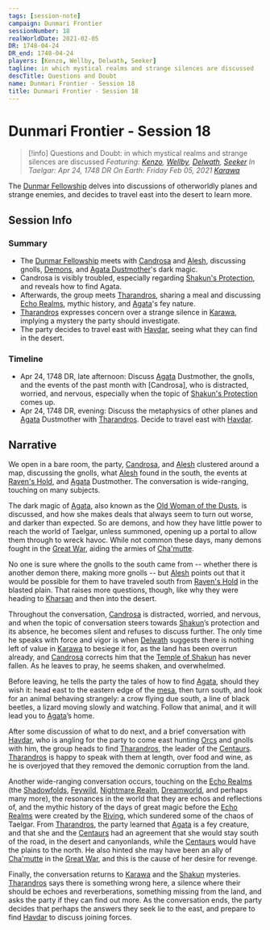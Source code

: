 ```yaml
---
tags: [session-note]
campaign: Dunmari Frontier
sessionNumber: 18
realWorldDate: 2021-02-05
DR: 1748-04-24
DR_end: 1748-04-24
players: [Kenzo, Wellby, Delwath, Seeker]
tagline: in which mystical realms and strange silences are discussed
descTitle: Questions and Doubt
name: Dunmari Frontier - Session 18
title: Dunmari Frontier - Session 18
---
```

# Dunmari Frontier - Session 18

>[!info] Questions and Doubt: in which mystical realms and strange silences are discussed
> *Featuring: [Kenzo](<../../../people/pcs/dunmar-fellowship/kenzo.md>), [Wellby](<../../../people/pcs/dunmar-fellowship/wellby.md>), [Delwath](<../../../people/pcs/dunmar-fellowship/delwath.md>), [Seeker](<../../../people/pcs/dunmar-fellowship/seeker.md>)*
> *In Taelgar: Apr 24, 1748 DR*
> *On Earth: Friday Feb 05, 2021*
> *[Karawa](<../../../gazetteer/greater-dunmar/realms/dunmar/eastern-dunmar/karawa.md>)*

The [Dunmar Fellowship](<../../../people/pcs/dunmar-fellowship/dunmar-fellowship.md>) delves into discussions of otherworldly planes and strange enemies, and decides to travel east into the desert to learn more. 

## Session Info
### Summary
- The [Dunmar Fellowship](<../../../people/pcs/dunmar-fellowship/dunmar-fellowship.md>) meets with [Candrosa](<../../../people/dunmari/candrosa.md>) and [Alesh](<../../../people/dunmari/alesh.md>), discussing gnolls, [Demons](<../../../species/extraplanar/demons.md>), and [Agata Dustmother](<../../../people/fey/agata.md>)'s dark magic.
- Candrosa is visibly troubled, especially regarding [Shakun's Protection](<../../../gods-and-religions/religions/five-siblings/shakun-s-protection.md>), and reveals how to find Agata.
- Afterwards, the group meets [Tharandros](<../../../people/other-nonhumans/tharandros.md>), sharing a meal and discussing [Echo Realms](<../../../cosmology/demiplanes-and-echo-realms/echo-realms.md>), mythic history, and [Agata](<../../../people/fey/agata.md>)'s fey nature.
- [Tharandros](<../../../people/other-nonhumans/tharandros.md>) expresses concern over a strange silence in [Karawa](<../../../gazetteer/greater-dunmar/realms/dunmar/eastern-dunmar/karawa.md>), implying a mystery the party should investigate.
- The party decides to travel east with [Havdar](<../../../people/dunmari/havdar.md>), seeing what they can find in the desert. 

### Timeline
- Apr 24, 1748 DR, late afternoon: Discuss [Agata](<../../../people/fey/agata.md>) Dustmother, the gnolls, and the events of the past month with [Candrosa], who is distracted, worried, and nervous, especially when the topic of [Shakun's Protection](<../../../gods-and-religions/religions/five-siblings/shakun-s-protection.md>) comes up. 
- Apr 24, 1748 DR, evening: Discuss the metaphysics of other planes and [Agata](<../../../people/fey/agata.md>) Dustmother with [Tharandros](<../../../people/other-nonhumans/tharandros.md>). Decide to travel east with [Havdar](<../../../people/dunmari/havdar.md>).


## Narrative
We open in a bare room, the party, [Candrosa](<../../../people/dunmari/candrosa.md>), and [Alesh](<../../../people/dunmari/alesh.md>) clustered around a map, discussing the gnolls, what [Alesh](<../../../people/dunmari/alesh.md>) found in the south, the events at [Raven's Hold](<../../../gazetteer/greater-dunmar/dunmari-basin/raven-s-hold.md>), and [Agata](<../../../people/fey/agata.md>) Dustmother. The conversation is wide-ranging, touching on many subjects.

The dark magic of [Agata](<../../../people/fey/agata.md>), also known as the [Old Woman of the Dusts](<../../../people/fey/agata.md>), is discussed, and how she makes deals that always seem to turn out worse, and darker than expected. So are demons, and how they have little power to reach the world of Taelgar, unless summoned, opening up a portal to allow them through to wreck havoc. While not common these days, many demons fought in the [Great War](<../../../events/1500s/great-war.md>), aiding the armies of [Cha'mutte](<../../../people/extraplanar-powers/cha-mutte.md>). 

No one is sure where the gnolls to the south came from -- whether there is another demon there, making more gnolls -- but [Alesh](<../../../people/dunmari/alesh.md>) points out that it would be possible for them to have traveled south from [Raven's Hold](<../../../gazetteer/greater-dunmar/dunmari-basin/raven-s-hold.md>) in the blasted plain. That raises more questions, though, like why they were heading to [Kharsan](<../../../gazetteer/greater-dunmar/dunmari-basin/kharsan.md>) and then into the desert. 

Throughout the conversation, [Candrosa](<../../../people/dunmari/candrosa.md>) is distracted, worried, and nervous, and when the topic of conversation steers towards [Shakun](<../../../gods-and-religions/gods/incorporeal-gods/dunmari-pantheon/shakun.md>)’s protection and its absence, he becomes silent and refuses to discuss further. The only time he speaks with force and vigor is when [Delwath](<../../../people/pcs/dunmar-fellowship/delwath.md>) suggests there is nothing left of value in [Karawa](<../../../gazetteer/greater-dunmar/realms/dunmar/eastern-dunmar/karawa.md>) to besiege it for, as the land has been overrun already, and [Candrosa](<../../../people/dunmari/candrosa.md>) corrects him that the [Temple of Shakun](<../../../gazetteer/greater-dunmar/realms/dunmar/eastern-dunmar/temple-of-shakun.md>) has never fallen. As he leaves to pray, he seems shaken, and overwhelmed.

Before leaving, he tells the party the tales of how to find [Agata](<../../../people/fey/agata.md>), should they wish it: head east to the eastern edge of the [mesa](<../../../gazetteer/greater-dunmar/realms/dunmar/eastern-dunmar/red-mesa.md>), then turn south, and look for an animal behaving strangely: a crow flying due south, a line of black beetles, a lizard moving slowly and watching. Follow that animal, and it will lead you to [Agata](<../../../people/fey/agata.md>)’s home.

After some discussion of what to do next, and a brief conversation with [Havdar](<../../../people/dunmari/havdar.md>), who is angling for the party to come east hunting [Orcs](<../../../species/orcs.md>) and gnolls with him, the group heads to find [Tharandros](<../../../people/other-nonhumans/tharandros.md>), the leader of the [Centaurs](<../../../species/unusual-species/centaurs.md>). [Tharandros](<../../../people/other-nonhumans/tharandros.md>) is happy to speak with them at length, over food and wine, as he is overjoyed that they removed the demonic corruption from the land.

Another wide-ranging conversation occurs, touching on the [Echo Realms](<../../../cosmology/demiplanes-and-echo-realms/echo-realms.md>) (the [Shadowfolds](<../../../cosmology/demiplanes-and-echo-realms/shadowfolds.md>), [Feywild](<../../../cosmology/feywild.md>), [Nightmare Realm](<../../../cosmology/demiplanes-and-echo-realms/nightmare-realm.md>), [Dreamworld](<../../../cosmology/dreamworld.md>), and perhaps many more), the resonances in the world that they are echos and reflections of, and the mythic history of the days of great magic before the [Echo Realms](<../../../cosmology/demiplanes-and-echo-realms/echo-realms.md>) were created by the [Riving](<../../../events/ancient/riving.md>), which sundered some of the chaos of Taelgar. From [Tharandros](<../../../people/other-nonhumans/tharandros.md>), the party learned that [Agata](<../../../people/fey/agata.md>) is a fey creature, and that she and the [Centaurs](<../../../species/unusual-species/centaurs.md>) had an agreement that she would stay south of the road, in the desert and canyonlands, while the [Centaurs](<../../../species/unusual-species/centaurs.md>) would have the plains to the north. He also hinted she may have been an ally of [Cha'mutte](<../../../people/extraplanar-powers/cha-mutte.md>) in the [Great War](<../../../events/1500s/great-war.md>), and this is the cause of her desire for revenge.

Finally, the conversation returns to [Karawa](<../../../gazetteer/greater-dunmar/realms/dunmar/eastern-dunmar/karawa.md>) and the [Shakun](<../../../gods-and-religions/gods/incorporeal-gods/dunmari-pantheon/shakun.md>) mysteries. [Tharandros](<../../../people/other-nonhumans/tharandros.md>) says there is something wrong here, a silence where their should be echoes and reverberations, something missing from the land, and asks the party if they can find out more. As the conversation ends, the party decides that perhaps the answers they seek lie to the east, and prepare to find [Havdar](<../../../people/dunmari/havdar.md>) to discuss joining forces.

